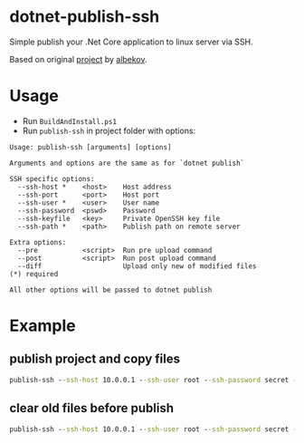 # dotnet-publish-ssh

Simple publish your .Net Core application to linux server via SSH.

Based on original [project](https://github.com/albekov/dotnet-publish-ssh) by [albekov](https://github.com/albekov).

# Usage

* Run `BuildAndInstall.ps1`
* Run `publish-ssh` in project folder with options:
```
Usage: publish-ssh [arguments] [options]

Arguments and options are the same as for `dotnet publish`

SSH specific options:
  --ssh-host *    <host>    Host address
  --ssh-port      <port>    Host port
  --ssh-user *    <user>    User name
  --ssh-password  <pswd>    Password
  --ssh-keyfile   <key>     Private OpenSSH key file
  --ssh-path *    <path>    Publish path on remote server

Extra options:
  --pre           <script>  Run pre upload command
  --post          <script>  Run post upload command
  --diff                    Upload only new of modified files
(*) required

All other options will be passed to dotnet publish
```

# Example

## publish project and copy files
```cmd
publish-ssh --ssh-host 10.0.0.1 --ssh-user root --ssh-password secret --ssh-path /var/www/site
```

## clear old files before publish
```cmd
publish-ssh --ssh-host 10.0.0.1 --ssh-user root --ssh-password secret --ssh-path /var/www/site --pre "rm -rf /var/www/site/*"
```
